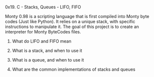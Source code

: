 0x19. C - Stacks, Queues - LIFO, FIFO

Monty 0.98 is a scripting language that is first compiled into Monty byte codes (Just like Python). It relies on a unique stack, with specific instructions to manipulate it. The goal of this project is to create an interpreter for Monty ByteCodes files.

1. What do LIFO and FIFO mean

2. What is a stack, and when to use it

3. What is a queue, and when to use it

4. What are the common implementations of stacks and queues
